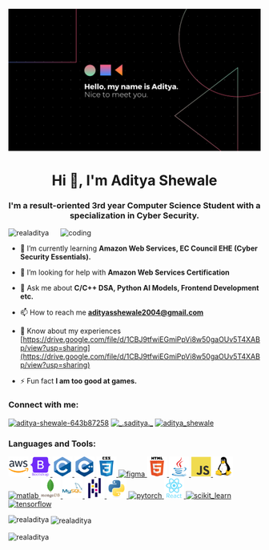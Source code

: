 ![logo](https://github.com/RealAditya/RealAditya/blob/main/Banner.png)
<h1 align="center">Hi 👋, I'm Aditya Shewale</h1>
<h3 align="center">I'm a result-oriented 3rd year Computer Science Student with a specialization in Cyber Security.</h3>

<img align="right" alt="coding" width="400" src="https://www.google.com/url?sa=i&url=https%3A%2F%2Fwww.getyarn.io%2Fyarn-clip%2Fa3f8e891-7374-46df-ab2a-bf72f1d39af9%2Fgif&psig=AOvVaw2vmOIVV5Vcfg4cGB9j-a0o&ust=1719924447383000&source=images&cd=vfe&opi=89978449&ved=0CBAQjRxqFwoTCJju44LwhYcDFQAAAAAdAAAAABAE">

<p align="left"> <img src="https://komarev.com/ghpvc/?username=realaditya&label=Profile%20views&color=0e75b6&style=flat" alt="realaditya" /> </p>

- 🌱 I’m currently learning **Amazon Web Services, EC Council EHE (Cyber Security Essentials).**

- 🤝 I’m looking for help with **Amazon Web Services Certification**

- 💬 Ask me about **C/C++ DSA, Python AI Models, Frontend Development etc.**

- 📫 How to reach me **adityasshewale2004@gmail.com**

- 📄 Know about my experiences [https://drive.google.com/file/d/1CBJ9tfwiEGmiPpVi8w50gaOUv5T4XABp/view?usp=sharing](https://drive.google.com/file/d/1CBJ9tfwiEGmiPpVi8w50gaOUv5T4XABp/view?usp=sharing)

- ⚡ Fun fact **I am too good at games.**

<h3 align="left">Connect with me:</h3>
<p align="left">
<a href="https://linkedin.com/in/aditya-shewale-643b87258" target="blank"><img align="center" src="https://raw.githubusercontent.com/rahuldkjain/github-profile-readme-generator/master/src/images/icons/Social/linked-in-alt.svg" alt="aditya-shewale-643b87258" height="30" width="40" /></a>
<a href="https://instagram.com/_.saditya._" target="blank"><img align="center" src="https://raw.githubusercontent.com/rahuldkjain/github-profile-readme-generator/master/src/images/icons/Social/instagram.svg" alt="_.saditya._" height="30" width="40" /></a>
<a href="https://www.leetcode.com/aditya_shewale" target="blank"><img align="center" src="https://raw.githubusercontent.com/rahuldkjain/github-profile-readme-generator/master/src/images/icons/Social/leet-code.svg" alt="aditya_shewale" height="30" width="40" /></a>
</p>

<h3 align="left">Languages and Tools:</h3>
<p align="left"> <a href="https://aws.amazon.com" target="_blank" rel="noreferrer"> <img src="https://raw.githubusercontent.com/devicons/devicon/master/icons/amazonwebservices/amazonwebservices-original-wordmark.svg" alt="aws" width="40" height="40"/> </a> <a href="https://getbootstrap.com" target="_blank" rel="noreferrer"> <img src="https://raw.githubusercontent.com/devicons/devicon/master/icons/bootstrap/bootstrap-plain-wordmark.svg" alt="bootstrap" width="40" height="40"/> </a> <a href="https://www.cprogramming.com/" target="_blank" rel="noreferrer"> <img src="https://raw.githubusercontent.com/devicons/devicon/master/icons/c/c-original.svg" alt="c" width="40" height="40"/> </a> <a href="https://www.w3schools.com/cpp/" target="_blank" rel="noreferrer"> <img src="https://raw.githubusercontent.com/devicons/devicon/master/icons/cplusplus/cplusplus-original.svg" alt="cplusplus" width="40" height="40"/> </a> <a href="https://www.w3schools.com/css/" target="_blank" rel="noreferrer"> <img src="https://raw.githubusercontent.com/devicons/devicon/master/icons/css3/css3-original-wordmark.svg" alt="css3" width="40" height="40"/> </a> <a href="https://www.figma.com/" target="_blank" rel="noreferrer"> <img src="https://www.vectorlogo.zone/logos/figma/figma-icon.svg" alt="figma" width="40" height="40"/> </a> <a href="https://www.w3.org/html/" target="_blank" rel="noreferrer"> <img src="https://raw.githubusercontent.com/devicons/devicon/master/icons/html5/html5-original-wordmark.svg" alt="html5" width="40" height="40"/> </a> <a href="https://www.java.com" target="_blank" rel="noreferrer"> <img src="https://raw.githubusercontent.com/devicons/devicon/master/icons/java/java-original.svg" alt="java" width="40" height="40"/> </a> <a href="https://developer.mozilla.org/en-US/docs/Web/JavaScript" target="_blank" rel="noreferrer"> <img src="https://raw.githubusercontent.com/devicons/devicon/master/icons/javascript/javascript-original.svg" alt="javascript" width="40" height="40"/> </a> <a href="https://www.linux.org/" target="_blank" rel="noreferrer"> <img src="https://raw.githubusercontent.com/devicons/devicon/master/icons/linux/linux-original.svg" alt="linux" width="40" height="40"/> </a> <a href="https://www.mathworks.com/" target="_blank" rel="noreferrer"> <img src="https://upload.wikimedia.org/wikipedia/commons/2/21/Matlab_Logo.png" alt="matlab" width="40" height="40"/> </a> <a href="https://www.mongodb.com/" target="_blank" rel="noreferrer"> <img src="https://raw.githubusercontent.com/devicons/devicon/master/icons/mongodb/mongodb-original-wordmark.svg" alt="mongodb" width="40" height="40"/> </a> <a href="https://www.mysql.com/" target="_blank" rel="noreferrer"> <img src="https://raw.githubusercontent.com/devicons/devicon/master/icons/mysql/mysql-original-wordmark.svg" alt="mysql" width="40" height="40"/> </a> <a href="https://pandas.pydata.org/" target="_blank" rel="noreferrer"> <img src="https://raw.githubusercontent.com/devicons/devicon/2ae2a900d2f041da66e950e4d48052658d850630/icons/pandas/pandas-original.svg" alt="pandas" width="40" height="40"/> </a> <a href="https://www.python.org" target="_blank" rel="noreferrer"> <img src="https://raw.githubusercontent.com/devicons/devicon/master/icons/python/python-original.svg" alt="python" width="40" height="40"/> </a> <a href="https://pytorch.org/" target="_blank" rel="noreferrer"> <img src="https://www.vectorlogo.zone/logos/pytorch/pytorch-icon.svg" alt="pytorch" width="40" height="40"/> </a> <a href="https://reactjs.org/" target="_blank" rel="noreferrer"> <img src="https://raw.githubusercontent.com/devicons/devicon/master/icons/react/react-original-wordmark.svg" alt="react" width="40" height="40"/> </a> <a href="https://scikit-learn.org/" target="_blank" rel="noreferrer"> <img src="https://upload.wikimedia.org/wikipedia/commons/0/05/Scikit_learn_logo_small.svg" alt="scikit_learn" width="40" height="40"/> </a> <a href="https://www.tensorflow.org" target="_blank" rel="noreferrer"> <img src="https://www.vectorlogo.zone/logos/tensorflow/tensorflow-icon.svg" alt="tensorflow" width="40" height="40"/> </a> </p>

<p><img align="left" src="https://github-readme-stats.vercel.app/api/top-langs?username=realaditya&show_icons=true&locale=en&layout=compact" alt="realaditya" /></p>

<p>&nbsp;<img align="center" src="https://github-readme-stats.vercel.app/api?username=realaditya&show_icons=true&locale=en" alt="realaditya" /></p>

<p><img align="center" src="https://github-readme-streak-stats.herokuapp.com/?user=realaditya&" alt="realaditya" /></p>
